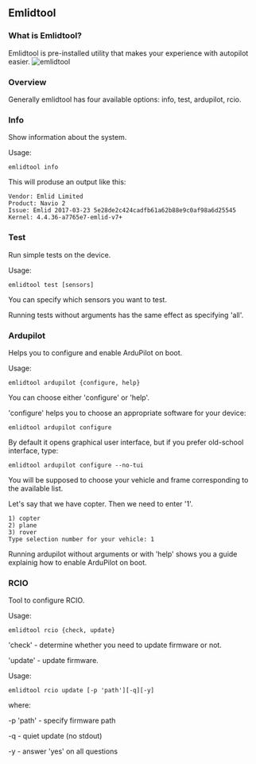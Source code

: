 ## Emlidtool

### What is Emlidtool?

Emlidtool is pre-installed utility that makes your experience with autopilot easier.
![emlidtool](img/emlidtool.png)

### Overview

Generally emlidtool has four available options: info, test, ardupilot, rcio.

### Info 

Show information about the system.

Usage:

```
emlidtool info
```

This will produse an output like this:
```
Vendor: Emlid Limited
Product: Navio 2
Issue: Emlid 2017-03-23 5e28de2c424cadfb61a62b88e9c0af98a6d25545
Kernel: 4.4.36-a7765e7-emlid-v7+
```

### Test 

Run simple tests on the device. 

Usage:

```
emlidtool test [sensors]
```

You can specify which sensors you want to test.

Running tests without arguments has the same effect as specifying 'all'. 

### Ardupilot 

Helps you to configure and enable ArduPilot on boot.

Usage:

```
emlidtool ardupilot {configure, help}
```

You can choose either 'configure' or 'help'.


'configure' helps you to choose an appropriate software for your device:
```
emlidtool ardupilot configure
```

By default it opens graphical user interface, but if you prefer old-school interface, type:
```
emlidtool ardupilot configure --no-tui
```


You will be supposed to choose your vehicle and frame corresponding to the available list.

Let's say that we have copter. Then we need to enter '1'.

```
1) copter
2) plane
3) rover
Type selection number for your vehicle: 1
```

Running ardupilot without arguments or with 'help' shows you a guide explainig how to enable ArduPilot on boot.

### RCIO 

Tool to configure RCIO.  

Usage:

```
emlidtool rcio {check, update}
```

'check' - determine whether you need to update firmware or not.

'update' - update firmware.

Usage:
```
emlidtool rcio update [-p 'path'][-q][-y]
```
where:

-p 'path' - specify firmware path

-q - quiet update (no stdout)

-y - answer 'yes' on all questions



